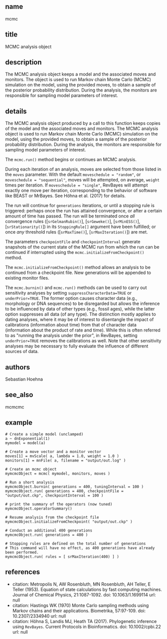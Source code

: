## name
mcmc
## title
MCMC analysis object
## description
The MCMC analysis object keeps a model and the associated moves and monitors. The object is used to run Markov chain Monte Carlo (MCMC) simulation on the model, using the provided moves, to obtain a sample of the posterior probability distribution. During the analysis, the monitors are responsible for sampling model parameters of interest.
## details
The MCMC analysis object produced by a call to this function keeps copies of the model and the associated moves and monitors. The MCMC analysis object is used to run Markov chain Monte Carlo (MCMC) simulation on the model, using the provided moves, to obtain a sample of the posterior probability distribution. During the analysis, the monitors are responsible for sampling model parameters of interest.

The `mcmc.run()` method begins or continues an MCMC analysis. 

During each iteration of an analysis, moves are selected from those listed in the `moves` parameter.  With the default `moveschedule = "random"`, or `moveschedule = "sequential"`, moves will be attempted, on average, `weight` times per iteration.  If `moveschedule = "single"`, RevBayes will attempt exactly one move per iteration, corresponding to the behavior of software like BEAST or MrBayes. See Höhna et al. (2017) for details.

The run will continue for `generations` iterations, or until a stopping rule is triggered: perhaps once the run has attained convergence, or after a certain amount of time has passed.  The run will be terminated once *all* convergence rules ([`srGelmanRubin()`], [`srGeweke()`], [`srMinESS()`], [`srStationarity()`]) in its `StoppingRule[]` argument have been fulfilled; or once *any* threshold rules ([`srMaxTime()`], [`srMaxIteration()`]) are met.

The parameters `checkpointFile` and `checkpointInterval` generate snapshots of the current state of the MCMC run from which the run can be continued if interrupted using the `mcmc.initializeFromCheckpoint()` method.

The `mcmc.initializeFromCheckpoint()` method allows an analysis to be continued from a checkpoint file. New generations will be appended to existing monitor files.

The `mcmc.burnin()` and `mcmc.run()` methods can be used to carry out sensitivity analyses by setting `suppressCharacterData=TRUE` or `underPrior=TRUE`. The former option causes character data (e.g., morphology or DNA sequences) to be disregarded but allows the inference to be influenced by data of other types (e.g., fossil ages), while the latter option suppresses all data (of any type). The distinction mostly applies to dating analyses, where it may be of interest to disentangle the impact of calibrations (information about time) from that of character data (information about the product of rate and time). While this is often referred to as "running the analysis under the prior", in RevBayes, setting `underPrior=TRUE` removes the calibrations as well. Note that other sensitivity analyses may be necessary to fully evaluate the influence of different sources of data. 

## authors
Sebastian Hoehna
## see_also
mcmcmc
## example
    # Create a simple model (unclamped)
    a ~ dnExponential(1)
    mymodel = model(a)
    
    # Create a move vector and a monitor vector
    moves[1] = mvScale( a, lambda = 1.0, weight = 1.0 )
    monitors[1] = mnFile( a, filename = "output/out.log" )
    
    # Create an mcmc object
    mymcmcObject = mcmc( mymodel, monitors, moves )
    
    # Run a short analysis
    mymcmcObject.burnin( generations = 400, tuningInterval = 100 )
    mymcmcObject.run( generations = 400, checkpointFile = "output/out.ckp", checkpointInterval = 100 )
    
    # print the summary of the operators (now tuned)
    mymcmcObject.operatorSummary()

    # Resume analysis from the checkpoint file
    mymcmcObject.initializeFromCheckpoint( "output/out.ckp" )

    # Conduct an additional 400 generations
    mymcmcObject.run( generations = 400 )

    # Stopping rules are defined on the total number of generations
    # This command will have no effect, as 400 generations have already been performed.
    mymcmcObject.run( rules = [ srMaxIteration(400) ] )
	
## references
- citation: Metropolis N, AW Rosenbluth, MN Rosenbluth, AH Teller, E Teller (1953).
    Equation of state calculations by fast computing machines. Journal of Chemical
    Physics, 21:1087-1092.
  doi: 10.1063/1.1699114
  url: null
- citation: Hastings WK (1970) Monte Carlo sampling methods using Markov chains and
    their applications. Biometrika, 57:97-109.
  doi: 10.2307/2334940
  url: null
- citation: Höhna S, Landis MJ, Heath TA (2017). 
  Phylogenetic inference using `RevBayes`.
  Current Protocols in Bioinformatics.
  doi: 10.1002/cpbi.22
  url: null
